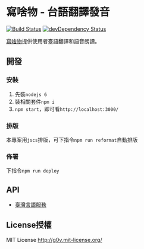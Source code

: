 # 寫啥物 - 台語翻譯發音
[![Build Status](https://travis-ci.org/sih4sing5hong5/sia2_siann2-mih4.svg?branch=master)](https://travis-ci.org/sih4sing5hong5/sia2_siann2-mih4)
[![devDependency Status](https://david-dm.org/sih4sing5hong5/sia2_siann2-mih4/dev-status.svg)](https://david-dm.org/sih4sing5hong5/sia2_siann2-mih4#info=devDependencies)

[寫啥物](http://xn--7zrr5mu7u.xn--v0qr21b.xn--kpry57d)提供使用者臺語翻譯和語音朗讀。


## 開發
### 安裝
1. 先裝`nodejs 6`
2. 裝相關套件`npm i`
3. `npm start`，即可看`http://localhost:3000/`

### 排版
本專案用`jscs`排版，可下指令`npm run reformat`自動排版

### 佈署
下指令`npm run deploy`

## API
* [臺灣言語服務](https://github.com/sih4sing5hong5/tai5-uan5_gian5-gi2_hok8-bu7)

## License授權
MIT License <http://g0v.mit-license.org/>
